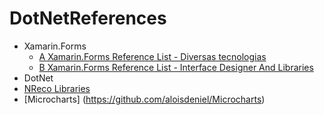 # DotNetReferences
* Xamarin.Forms
  * [A Xamarin.Forms Reference List - Diversas tecnologias](https://github.com/jsuarezruiz/awesome-xamarin-forms/blob/master/README.md)
  * [B Xamarin.Forms Reference List - Interface Designer And Libraries](https://github.com/benoitjadinon/awesome-xamarin/blob/master/README.md)
* DotNet
 * [NReco Libraries](https://www.nrecosite.com)
 * [Microcharts] (https://github.com/aloisdeniel/Microcharts)
